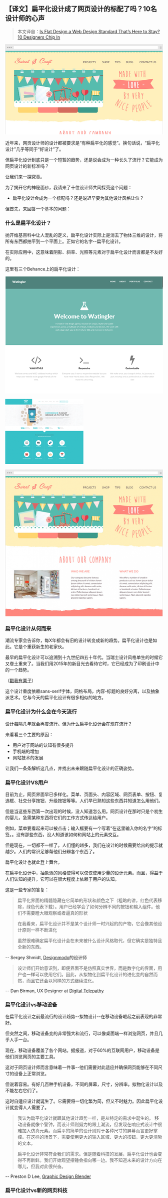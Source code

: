 ## 【译文】扁平化设计成了网页设计的标配了吗？10名设计师的心声

> 本文译自：[Is Flat Design a Web Design Standard That’s Here to Stay? 10 Designers Chip In](http://blogs.adobe.com/dreamweaver/2015/02/is-flat-design-a-web-design-standard-thats-here-to-stay-10-designers-chip-in.html)

![banner](../../image/FlatDesignInWebDesign/sweet1.png)

近年来，网页设计师的设计都被要求是“有种扁平化的感觉”。换句话说，“扁平化设计”几乎等同于“好设计”了。

但扁平化设计到底只是一个短暂的趋势，还是说会成为一种长久了流行？它能成为网页设计的新标准吗？

让我们来一探究竟。

为了揭开它的神秘面纱，我请来了十位设计师共同探究这个问题：

  - 扁平化设计会成为一个标配吗？还是说迟早要为其他设计风格让位？

但首先，来回答一个基本的问题：

### 什么是扁平化设计？

抛开维基百科中让人混乱的定义，扁平化设计实际上是消去了物体三维的设计，将所有东西都拍平到一个平面上。正如它的名字--扁平化设计。

在实际应用中，这意味着阴影、斜率、光照等元素对于扁平化设计而言都是不友好的。

这里有三个Behance上的扁平化设计：

![Behance project: “Watingler Agency – Web Design” by Abrar Ahmed](../../image/FlatDesignInWebDesign/Watlinger.png)

![Behance project: “Maleo – Clean Corporate WordPress Theme” by CreAtive Web Themes](../../image/FlatDesignInWebDesign/maleo-250x208.png)


![Behance project: “Colorful Flat UI Web Design” by Cristina Style](../../image/FlatDesignInWebDesign/sweet-700x650.png)

### 扁平化设计从何而来

潮流专家会告诉你，每X年都会有旧的设计转变成新的趋势。扁平化设计也是如此。它是个重获新生的老家伙。

最早的扁平化设计可以追溯到十九世纪四五十年代。当瑞士设计风格单生的时候它又卷土重来了。当我们用2015年的新目光去看待它时，它已经成为了印刷设计中的一个趋势。

（[戳我有栗子](http://www.smashingmagazine.com/2009/07/17/lessons-from-swiss-style-graphic-design/)）

这个设计重度依赖sans-serif字体，网格布局，内容-标题的良好分离，以及抽象派艺术。它与今天的扁平化设计有很多相似的地方。

### 扁平化设计为什么会在今天流行

设计每隔几年就会再度流行。但为什么扁平化设计会在现在流行？

来看看三个主要的原因：

  - 用户对于网站的认知有很多提升
  - 手机端的增加
  - 网站技术的发展

让我们一条条解析这几点，并找出未来跟随扁平化设计的正确姿势。

### 扁平化设计VS用户

目前为止，网页界面早已多样化。菜单、页面头、内容区域、网页表单、按钮、复选框、社交分享按钮、升级按钮等等。人们早已熟知这些东西并知道怎么用他们。

但是当这些东西第一次出现的时候，没人知道怎么用。网页设计在那时只是个初生的婴儿，急需某种东西将它们的工作方式传达给用户。

例如，菜单要看起来可以被点击；输入框要有一个写着“在这里输入你的名字”的标签。。没有那些东西，没人知道该如何和网站上的元素交互。

但是现在，一切都不一样了。人们懂的越多，我们在设计的时候需要给出的提示就越少。人们的常识足够帮他们分辨各个东西了。

扁平化设计也就此登上舞台。

在扁平化设计中，抽象派的风格使得可以仅仅使用少量的设计元素。而且，得益于人们认知的提升，它可以在很大程度上依赖于用户的认知。

这是一些专家的答复：

> 扁平化界面的精髓隐藏在它简单的形状和颜色之下（粗略的讲，红色代表移除，绿色代表下载）。用户已经学会了如何分辨不同的按钮和输入组件。他们不需要瞪大眼观察或者逼真的形状
> 
> 在我看来，扁平化设计并不是某个设计师一时兴起的的产物，它会像其他设计原则一样不断进化
> 
> 虽然很难确定扁平化设计会在未来被什么设计风格取代，但它确实是独特且全新的东西。

-- Sergey Shmidt, [Designmodo](http://designmodo.com/)的设计师

> 设计师们开始意识到，即便界面不是仿照真实世界，而是数字化的界面，用户也一样可以使用它们。因此，从拟物化到扁平化设计的进化变的自然而然，而且它还会以同样的方式继续进化。

-- Dan Birman, UX Designer at [Digital Telepathy](http://www.dtelepathy.com/)

### 扁平化设计vs移动设备

在扁平化设计之前最流行的设计趋势--拟物设计--在移动设备崛起之前表现的非常好。

但突然之间，移动设备变的非常强大和流行，可以像桌面端一样浏览网页，并且几乎人手一台。

现在，移动设备覆盖了各个网站。据报道，对于60%的互联网用户，移动设备是他们浏览网页的主要工具。

这对于网页设计师而言意味着一件事--他们需要对此适应并确保网页能够在不同尺寸的设备上正常浏览。

但说着容易。有好几百种手机设备，不同的屏幕，尺寸，分辨率。拟物化设计以及不能左右它们了。

这时自适应设计就诞生了。它需要将一切化繁为简，但又不时魅力。因此扁平化设计就变得人人需要了。

> 我认为扁平化设计就跟其他设计趋势一样，是从特定的需求中诞生的。
> 移动设备就像个警钟，而设计师则努力的跟上潮流，但发现在响应式设计中很难加入仿真元素。而扁平的简单的设计则对于各种尺寸的屏幕而言更好掌控。在这样的场景下，需要使用更大的输入区域、更大的按钮，更大更清晰的文本。
> 
> 扁平化设计非常符合我们的需求。但是随着科技的发展，扁平化设计也会变得不再新鲜。我们开始观望摆锤会指向哪一边。我不知道未来的设计方向在哪儿，但我对此很兴奋。

-- Preston D Lee, [Graphic Design Blender](http://www.graphicdesignblender.com/)

### 扁平化设计vs新的网页科技

